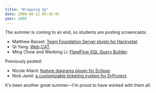 ```yaml
---
title: "Wrapping Up"
date: 2008-08-12 09:36:45
year: 2008
---
```

The summer is coming to an end, so students are posting screencasts:
<ul>
  <li>Matthew Basset: <a href="http://hackystat-sensor-tfs.googlecode.com/svn/wiki/Video/Demo.swf">Team Foundation Server plugin for Hackystat</a>.</li>
  <li>Qi Yang: <a href="http://summerwebcat.wordpress.com/2008/08/07/showntell/">Web-CAT</a>.</li>
  <li>Ming Chow and Wenbing Li: <a href="http://blip.tv/file/1167102/">FlareFlow SQL Query Builder</a>.</li>
</ul>
Previously posted:
<ul>
  <li>Nicole Allard: <a href="http://youtube.com/watch?v=XbleLff3ydI">feature diagrams plugin for Eclipse</a>.</li>
  <li>Nick Jamil: <a href="http://drpnewt.wordpress.com/2008/07/17/newt-screencast-2/">a customizable ticketing system for DrProject</a>.</li>
</ul>
It's been another great summer—I'm proud to have worked with them all.
